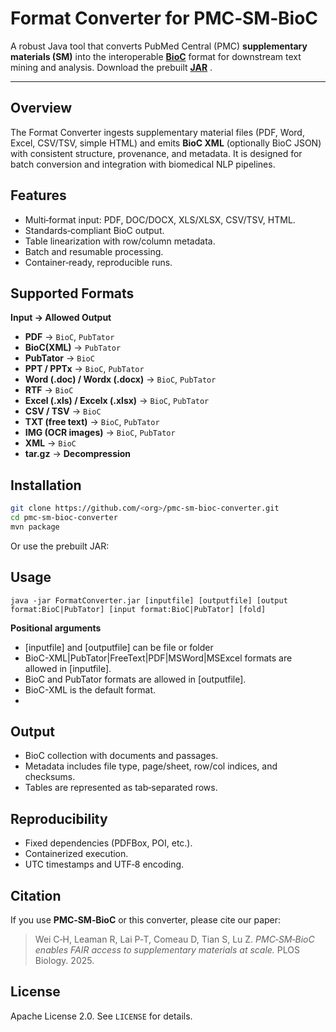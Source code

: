 # Format Converter for PMC‑SM‑BioC

A robust Java tool that converts PubMed Central (PMC) **supplementary materials (SM)** into the interoperable **[BioC](https://bioc.sourceforge.net/)** format for downstream text mining and analysis.
Download the prebuilt  **[JAR](https://ftp.ncbi.nlm.nih.gov/pub/lu/PMCSMBioC/FormatConverter.zip)** .

---

## Overview

The Format Converter ingests supplementary material files (PDF, Word, Excel, CSV/TSV, simple HTML) and emits **BioC XML** (optionally BioC JSON) with consistent structure, provenance, and metadata. It is designed for batch conversion and integration with biomedical NLP pipelines.

## Features

* Multi‑format input: PDF, DOC/DOCX, XLS/XLSX, CSV/TSV, HTML.
* Standards‑compliant BioC output.
* Table linearization with row/column metadata.
* Batch and resumable processing.
* Container‑ready, reproducible runs.

## Supported Formats

**Input → Allowed Output**

* **PDF** → `BioC`, `PubTator`
* **BioC(XML)** → `PubTator`
* **PubTator** → `BioC`
* **PPT / PPTx** → `BioC`, `PubTator`
* **Word (.doc) / Wordx (.docx)** → `BioC`, `PubTator`
* **RTF** → `BioC`
* **Excel (.xls) / Excelx (.xlsx)** → `BioC`, `PubTator`
* **CSV / TSV** → `BioC`
* **TXT (free text)** → `BioC`, `PubTator`
* **IMG (OCR images)** → `BioC`, `PubTator`
* **XML** → `BioC`
* **tar.gz** → **Decompression**

## Installation

```bash
git clone https://github.com/<org>/pmc-sm-bioc-converter.git
cd pmc-sm-bioc-converter
mvn package
```
Or use the prebuilt JAR:

## Usage

```
java -jar FormatConverter.jar [inputfile] [outputfile] [output format:BioC|PubTator] [input format:BioC|PubTator] [fold]
```

**Positional arguments**

* [inputfile] and [outputfile] can be file or folder
* BioC-XML|PubTator|FreeText|PDF|MSWord|MSExcel formats are allowed in [inputfile].
* BioC and PubTator formats are allowed in [outputfile].
* BioC-XML is the default format.
* 
## Output

* BioC collection with documents and passages.
* Metadata includes file type, page/sheet, row/col indices, and checksums.
* Tables are represented as tab‑separated rows.

## Reproducibility

* Fixed dependencies (PDFBox, POI, etc.).
* Containerized execution.
* UTC timestamps and UTF‑8 encoding.

## Citation

If you use **PMC‑SM‑BioC** or this converter, please cite our paper:

> Wei C‑H, Leaman R, Lai P‑T, Comeau D, Tian S, Lu Z. *PMC‑SM‑BioC enables FAIR access to supplementary materials at scale.* PLOS Biology. 2025.

## License

Apache License 2.0. See `LICENSE` for details.








